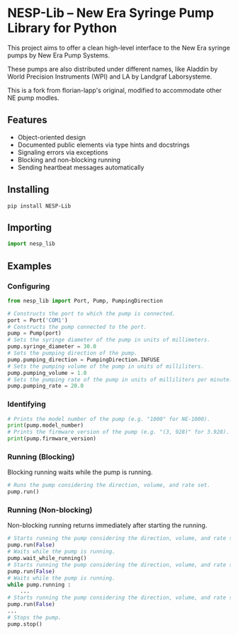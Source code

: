 # NESP-Lib – New Era Syringe Pump Library for Python

This project aims to offer a clean high-level interface to the New Era syringe pumps by New Era Pump
Systems.

These pumps are also distributed under different names, like Aladdin by World Precision Instruments
(WPI) and LA by Landgraf Laborsysteme.

This is a fork from florian-lapp's original, modified to accommodate other NE pump modles.

## Features

- Object-oriented design
- Documented public elements via type hints and docstrings
- Signaling errors via exceptions
- Blocking and non-blocking running
- Sending heartbeat messages automatically

## Installing

```
pip install NESP-Lib
```

## Importing

``` python
import nesp_lib
```

## Examples

### Configuring

``` python
from nesp_lib import Port, Pump, PumpingDirection

# Constructs the port to which the pump is connected.
port = Port('COM1')
# Constructs the pump connected to the port.
pump = Pump(port)
# Sets the syringe diameter of the pump in units of millimeters.
pump.syringe_diameter = 30.0
# Sets the pumping direction of the pump.
pump.pumping_direction = PumpingDirection.INFUSE
# Sets the pumping volume of the pump in units of milliliters.
pump.pumping_volume = 1.0
# Sets the pumping rate of the pump in units of milliliters per minute.
pump.pumping_rate = 20.0
```

### Identifying

``` python
# Prints the model number of the pump (e.g. "1000" for NE-1000).
print(pump.model_number)
# Prints the firmware version of the pump (e.g. "(3, 928)" for 3.928).
print(pump.firmware_version)
```

### Running (Blocking)

Blocking running waits while the pump is running.

``` python
# Runs the pump considering the direction, volume, and rate set.
pump.run()
```

### Running (Non-blocking)

Non-blocking running returns immediately after starting the running.

``` python
# Starts running the pump considering the direction, volume, and rate set.
pump.run(False)
# Waits while the pump is running.
pump.wait_while_running()
# Starts running the pump considering the direction, volume, and rate set.
pump.run(False)
# Waits while the pump is running.
while pump.running :
    ...
# Starts running the pump considering the direction, volume, and rate set.
pump.run(False)
...
# Stops the pump.
pump.stop()
```

